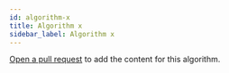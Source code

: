 ```yaml
---
id: algorithm-x
title: Algorithm x
sidebar_label: Algorithm x
---
```


[Open a pull request](https://github.com/AllAlgorithms/algorithms/tree/master/docs/algorithm-x.md) to add the content for this algorithm.